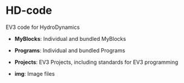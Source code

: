 # HD-code
EV3 code for HydroDynamics

* **MyBlocks**: Individual and bundled MyBlocks

* **Programs**: Individual and bundled Programs 

* **Projects**: EV3 Projects, including standards for EV3 programming

* **img**: Image files
